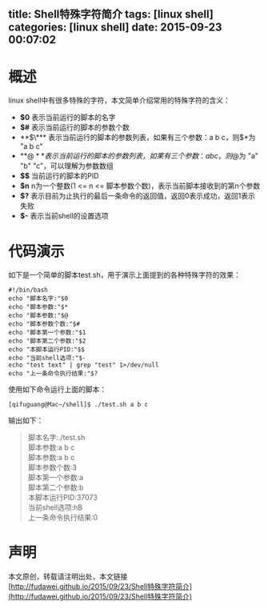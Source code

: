 title: Shell特殊字符简介
tags: [linux shell]
categories: [linux shell]
date: 2015-09-23 00:07:02
---
# 概述
linux shell中有很多特殊的字符，本文简单介绍常用的特殊字符的含义：
<!--more-->
* **$0** 表示当前运行的脚本的名字
* **$#** 表示当前运行的脚本的参数个数
* **$\*** 表示当前运行的脚本的参数列表，如果有三个参数：a b c，则$*为 "a b c"
* **$@** 表示当前运行的脚本的参数列表，如果有三个参数：a b c，则$@为 "a" "b" "c"，可以理解为参数数组
* **$$** 当前运行的脚本的PID
* **$n** n为一个整数(1 <= n <= 脚本参数个数)，表示当前脚本接收到的第n个参数
* **$?** 表示目前为止执行的最后一条命令的返回值，返回0表示成功，返回1表示失败
* **$-** 表示当前shell的设置选项

# 代码演示
如下是一个简单的脚本test.sh，用于演示上面提到的各种特殊字符的效果：

```
#!/bin/bash
echo "脚本名字:"$0
echo "脚本参数:"$*
echo "脚本参数:"$@
echo "脚本参数个数:"$#
echo "脚本第一个参数:"$1
echo "脚本第二个参数:"$2
echo "本脚本运行PID:"$$
echo "当前shell选项:"$-
echo "test text" | grep "test" 1>/dev/null
echo "上一条命令执行结果:"$?
```

使用如下命令运行上面的脚本：

```
[qifuguang@Mac~/shell]$ ./test.sh a b c
```

输出如下：

>脚本名字:./test.sh  
脚本参数:a b c  
脚本参数:a b c  
脚本参数个数:3  
脚本第一个参数:a  
脚本第二个参数:b  
本脚本运行PID:37073  
当前shell选项:hB  
上一条命令执行结果:0  

# 声明
本文原创，转载请注明出处，本文链接[http://fudawei.github.io/2015/09/23/Shell特殊字符简介](http://fudawei.github.io/2015/09/23/Shell特殊字符简介)
